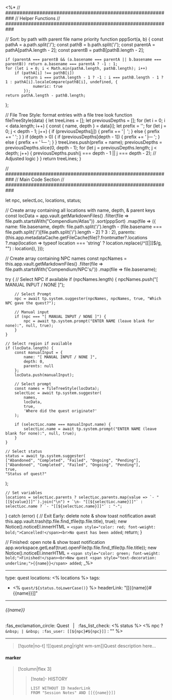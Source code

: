 <%*
// ###########################################################
//                        Helper Functions
// ###########################################################

// Sort: by path with parent file name priority
function pppSort(a, b) {
    const pathA = a.path.split('/');
    const pathB = b.path.split('/');
    const parentA = pathA[pathA.length - 2];
    const parentB = pathB[pathB.length - 2];

    if (parentA === parentB && (a.basename === parentA || b.basename === parentB)) return a.basename === parentA ? -1 : 1;
    for (let i = 0; i < Math.min(pathA.length, pathB.length); i++)
        if (pathA[i] !== pathB[i])
            return i === pathA.length - 1 ? -1 : i === pathB.length - 1 ? 1 : pathA[i].localeCompare(pathB[i], undefined, {
                numeric: true
            });
    return pathA.length - pathB.length;
};

// File Tree Style: format entries with a file tree look
function fileTreeStyle(data) {
    let treeLines = [];
    let previousDepths = [];
    for (let i = 0; i < data.length; i++) {
        const { name, depth } = data[i];
        let prefix = '';
        for (let j = 0; j < depth - 1; j++) {
            if (previousDepths[j]) {
                prefix += '│  ';
            } else {
                prefix += '   ';
            }
        }
        if (depth > 0) {
            if (previousDepths[depth - 1]) {
                prefix += '├─ ';
            } else {
                prefix += '└─ ';
            }
        }
        treeLines.push(prefix + name);
        previousDepths = previousDepths.slice(0, depth - 1);
        for (let j = previousDepths.length; j < depth; j++) {
            previousDepths.push(j === depth - 1 || j === depth - 2); // Adjusted logic
        }
    }
    return treeLines;
}

// ###########################################################
//                        Main Code Section
// ###########################################################

let npc, selectLoc, locations, status;

// Create array containing all locations with name, depth, & parent keys
const locData = app.vault.getMarkdownFiles()
  .filter(file => file.path.startsWith("Compendium/Atlas"))
  .sort(pppSort)
  .map(file => ({
    name: file.basename,
    depth: file.path.split('/').length - (file.basename === file.path.split('/')[file.path.split('/').length - 2] ? 3 : 2),
    parents: (this.app.metadataCache.getFileCache(file)?.frontmatter?.locations
      ?.map(location => typeof location === 'string' ? location.replace(/^\[\[|\]\]$/g, "") : location)),
  }));

// Create array containing NPC names
const npcNames = this.app.vault.getMarkdownFiles()
    .filter(file => file.path.startsWith('Compendium/NPC\'s/'))
    .map(file => file.basename);

try {
    // Select NPC if available
    if (npcNames.length) {
        npcNames.push("[ MANUAL INPUT / NONE ]");

        // Select Prompt
        npc = await tp.system.suggester(npcNames, npcNames, true, "Which NPC gave the quest?");

        // Manual input
        if (npc === "[ MANUAL INPUT / NONE ]") {
            npc = await tp.system.prompt("ENTER NAME (leave blank for none):", null, true);
        }
    }

    // Select region if available
    if (locData.length) {
        const manualInput = {
            name: "[ MANUAL INPUT / NONE ]",
            depth: 0,
            parents: null
        };
        locData.push(manualInput);

        // Select prompt
        const names = fileTreeStyle(locData);
        selectLoc = await tp.system.suggester(
            names,
            locData,
            true,
            'Where did the quest originate?'
        );

        if (selectLoc.name === manualInput.name) {
            selectLoc.name = await tp.system.prompt("ENTER NAME (leave blank for none):", null, true);
        }
    }

    // Select status
    status = await tp.system.suggester(
    ["Abandoned", "Completed", "Failed", "Ongoing", "Pending"],
    ["Abandoned", "Completed", "Failed", "Ongoing", "Pending"],
    true,
    "Status of quest?"
  );

    // Set variables
    locations = selectLoc.parents ? selectLoc.parents.map(value => `- "[[${value}]]"`).join("\n") + `\n- "[[${selectLoc.name}]]"` : selectLoc.name ? `- "[[${selectLoc.name}]]"` : "-";
    
} catch (error) {
  // Exit Early: delete note & show toast notification
  await this.app.vault.trash(tp.file.find_tfile(tp.file.title), true);
  new Notice().noticeEl.innerHTML = `<span style="color: red; font-weight: bold;">Cancelled!</span><br>No quest has been added`;
  return;
}

// Finished: open note & show toast notification
app.workspace.getLeaf(true).openFile(tp.file.find_tfile(tp.file.title));
new Notice().noticeEl.innerHTML = `<span style="color: green; font-weight: bold;">Finished!</span><br>New quest <span style="text-decoration: underline;">{{name}}</span> added`;
_%>

---
type: quest
locations:
<% locations %>
tags:
- <% `quest/${status.toLowerCase()}` %>
headerLink: "[[{{name}}#{{name}}]]"
---
###### {{name}}
<span class="sub2">:fas_exclamation_circle: Quest &nbsp; | &nbsp; :fas_list_check: <% status %> <% npc ? `&nbsp; | &nbsp; :fas_user: [[${npc}#${npc}]]` : "" %></span>
___

> [!quote|no-t]
>![[quest.png|right wm-sm]]Quest description here...

#### marker
> [!column|flex 3]
>>[!note]- HISTORY
>>```dataview
>>LIST WITHOUT ID headerLink
>>FROM "Session Notes" AND [[{{name}}]]

